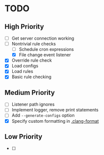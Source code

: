 # TODO
## High Priority
- [ ] Get server connection working
- [ ] Nontrivial rule checks
    - [ ] Schedule cron expressions
    - [x] File change event listener
- [x] Override rule check
- [x] Load configs
- [x] Load rules
- [x] Basic rule checking

## Medium Priority
- [ ] Listener path ignores
- [ ] Implement logger, remove print statements
- [ ] Add `--generate-configs` option
- [x] Specify custom formatting in [.clang-format](.clang-format)

## Low Priority
- [ ]
